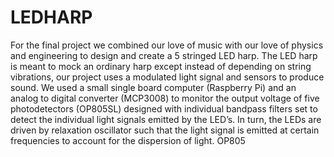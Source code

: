# LEDHARP

For the final project we combined our love of music with our love of physics and engineering to
design and create a 5 stringed LED harp. The LED harp is meant to mock an ordinary harp
except instead of depending on string vibrations, our project uses a modulated light signal and
sensors to produce sound. We used a small single board computer (Raspberry Pi) and an analog
to digital converter (MCP3008) to monitor the output voltage of five photodetectors (OP805SL) designed with individual bandpass filters set to detect the individual light signals emitted by the
LED’s. In turn, the LEDs are driven by relaxation oscillator such that the light signal is emitted
at certain frequencies to account for the dispersion of light.
OP805
